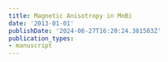 ```yaml
---
title: Magnetic Anisotropy in MnBi
date: '2013-01-01'
publishDate: '2024-06-27T16:20:24.381503Z'
publication_types:
- manuscript
---
```

